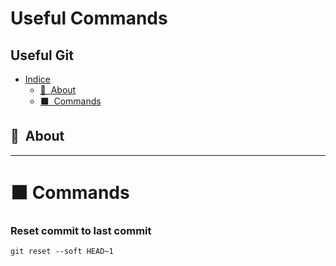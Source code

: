 # Useful Commands

## Useful Git

- [Indice](#indice)
  - [🔖&nbsp; About](#-abaut)
  - [⬛&nbsp; Commands](#-commands)

## 🔖&nbsp; About


----

# ⬛ Commands

### Reset commit to last commit
```
git reset --soft HEAD~1
```
